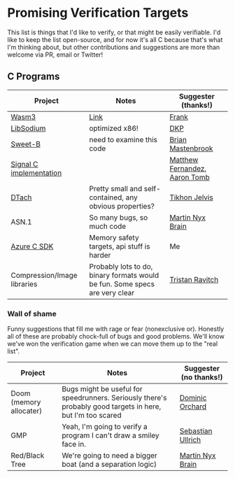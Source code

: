 # Promising Verification Targets

This list is things that I'd like to verify, or that might be easily verifiable.
I'd like to keep the list open-source, and for now it's all C because that's what I'm thinking about, but other contributions and suggestions are more than welcome via PR, email or Twitter!

## C Programs

| Project | Notes | Suggester (thanks!) |
|---------|----------------------------|---------------------|
| [Wasm3](https://github.com/wasm3/wasm3) | [Link](wasm3.md) | [Frank](https://twitter.com/jedisct1) |
| [LibSodium](https://github.com/jedisct1/libsodium) | optimized x86! | [DKP](https://twitter.com/tweetdkp)
| [Sweet-B](https://github.com/westerndigitalcorporation/sweet-b) | need to examine this code | [Brian Mastenbrook](https://twitter.com/bmastenbrook)
| [Signal C implementation](https://github.com/signalapp/libsignal-protocol-c) |  | [Matthew Fernandez](https://twitter.com/smattrr), [Aaron Tomb](https://galois.com/team/aaron-tomb/)
| [DTach](https://github.com/crigler/dtach) | Pretty small and self-contained, any obvious properties? | [Tikhon Jelvis](https://twitter.com/tikhonjelvis)
| ASN.1 | So many bugs, so much code | [Martin Nyx Brain](@ciphernyx)
| [Azure C SDK](https://github.com/Azure/azure-sdk-for-c) | Memory safety targets, api stuff is harder | Me
| Compression/Image libraries | Probably lots to do, binary formats would be fun. Some specs are very clear | [Tristan Ravitch](https://galois.com/team/tristan-ravitch/)


### Wall of shame
Funny suggestions that fill me with rage or fear (nonexclusive or). Honestly all of these are probably chock-full of bugs and good problems. We'll know we've won the verification game when we can move them up to the "real list".

| Project | Notes | Suggester (no thanks!)
| ------- | ----- | ----------------------
| Doom (memory allocater)    | Bugs might be useful for speedrunners. Seriously there's probably good targets in here, but I'm too scared | [Dominic Orchard](https://twitter.com/dorchard) 
| GMP | Yeah, I'm going to verify a program I can't draw a smiley face in. | [Sebastian Ullrich](https://twitter.com/derKha)
| Red/Black Tree | We're going to need a bigger boat (and a separation logic) | [Martin Nyx Brain](@ciphernyx)
